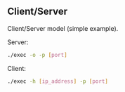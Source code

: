 ## Client/Server
Client/Server model (simple example).

Server:
```bash
./exec -o -p [port]
```
Client:
```bash
./exec -h [ip_address] -p [port]
```

